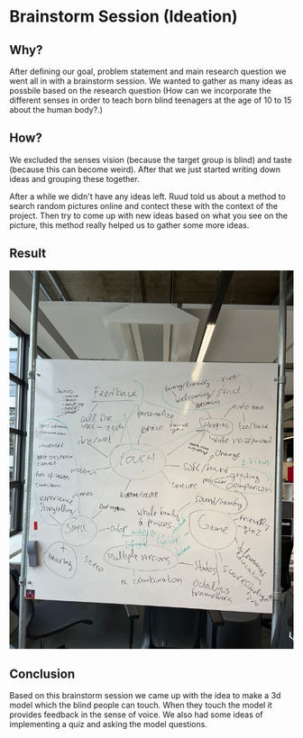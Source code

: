 # Brainstorm Session (Ideation)

## Why?

After defining our goal, problem statement and main research question we went all in with a brainstorm session.
We wanted to gather as many ideas as possbile based on the research question (How can we incorporate the different senses in order to teach born blind teenagers at the age of 10 to 15 about the human body?.)

## How?

We excluded the senses vision (because the target group is blind) and taste (because this can become weird). After that we just started writing down ideas and grouping these together.

After a while we didn't have any ideas left. Ruud told us about a method to search random pictures online and contect these with the context of the project.
Then try to come up with new ideas based on what you see on the picture, this method really helped us to gather some more ideas.

## Result

![Brainstorm session ideation](./assets//images/brainstorm-session-ideation.png)

## Conclusion

Based on this brainstorm session we came up with the idea to make a 3d model which the blind people can touch. When they touch the model it provides feedback in the sense of voice. We also had some ideas of implementing a quiz and asking the model questions.
